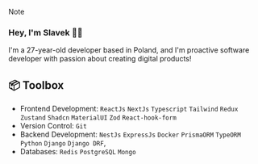 > [!NOTE]
> ### Hey, I'm Slavek 👋🏽
> I'm a 27-year-old developer based in Poland, and I'm proactive software developer with passion about creating digital products!

## 📦 Toolbox
- Frontend Development: `ReactJs` `NextJs` `Typescript` `Tailwind` `Redux` `Zustand` `Shadcn` `MaterialUI` `Zod` `React-hook-form`
- Version Control: `Git`
- Backend Development: `NestJs` `ExpressJs` `Docker` `PrismaORM` `TypeORM` `Python` `Django` `Django DRF`,
- Databases: `Redis` `PostgreSQL` `Mongo`
